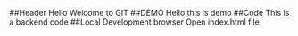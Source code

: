##Header
Hello Welcome to GIT
##DEMO
Hello this is demo
##Code
This is a backend code
##Local Development browser
Open index.html file 
